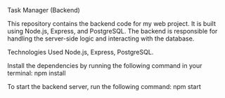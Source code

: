 Task Manager (Backend)

This repository contains the backend code for my web project. It is built using Node.js, Express, and PostgreSQL. The backend is responsible for handling the server-side logic and interacting with the database.

Technologies Used
Node.js, Express, PostgreSQL.

Install the dependencies by running the following command in your terminal:
npm install

To start the backend server, run the following command:
npm start

